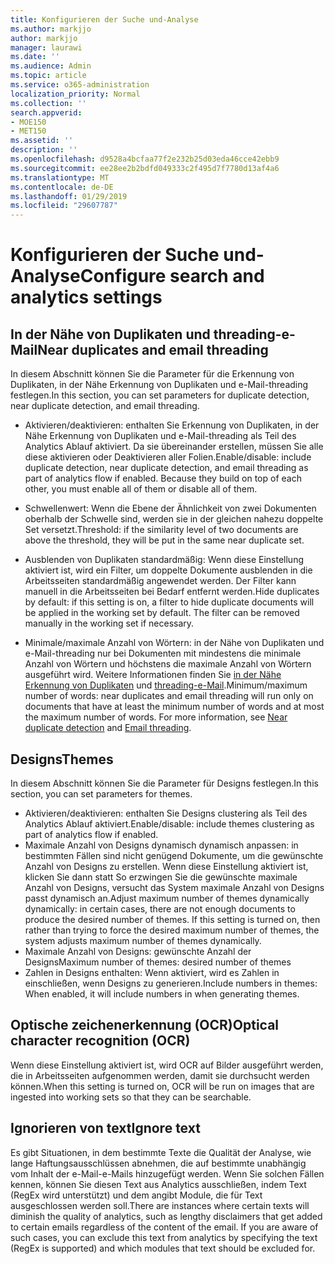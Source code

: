 ```yaml
---
title: Konfigurieren der Suche und-Analyse
ms.author: markjjo
author: markjjo
manager: laurawi
ms.date: ''
ms.audience: Admin
ms.topic: article
ms.service: o365-administration
localization_priority: Normal
ms.collection: ''
search.appverid:
- MOE150
- MET150
ms.assetid: ''
description: ''
ms.openlocfilehash: d9528a4bcfaa77f2e232b25d03eda46cce42ebb9
ms.sourcegitcommit: ee28ee2b2bdfd049333c2f495d7f7780d13af4a6
ms.translationtype: MT
ms.contentlocale: de-DE
ms.lasthandoff: 01/29/2019
ms.locfileid: "29607787"
---
```

# <a name="configure-search-and-analytics-settings"></a><span data-ttu-id="9aab9-102">Konfigurieren der Suche und-Analyse</span><span class="sxs-lookup"><span data-stu-id="9aab9-102">Configure search and analytics settings</span></span>


## <a name="near-duplicates-and-email-threading"></a><span data-ttu-id="9aab9-103">In der Nähe von Duplikaten und threading-e-Mail</span><span class="sxs-lookup"><span data-stu-id="9aab9-103">Near duplicates and email threading</span></span>

<span data-ttu-id="9aab9-104">In diesem Abschnitt können Sie die Parameter für die Erkennung von Duplikaten, in der Nähe Erkennung von Duplikaten und e-Mail-threading festlegen.</span><span class="sxs-lookup"><span data-stu-id="9aab9-104">In this section, you can set parameters for duplicate detection, near duplicate detection, and email threading.</span></span>

- <span data-ttu-id="9aab9-p101">Aktivieren/deaktivieren: enthalten Sie Erkennung von Duplikaten, in der Nähe Erkennung von Duplikaten und e-Mail-threading als Teil des Analytics Ablauf aktiviert. Da sie übereinander erstellen, müssen Sie alle diese aktivieren oder Deaktivieren aller Folien.</span><span class="sxs-lookup"><span data-stu-id="9aab9-p101">Enable/disable: include duplicate detection, near duplicate detection, and email threading as part of analytics flow if enabled. Because they build on top of each other, you must enable all of them or disable all of them.</span></span>

- <span data-ttu-id="9aab9-107">Schwellenwert: Wenn die Ebene der Ähnlichkeit von zwei Dokumenten oberhalb der Schwelle sind, werden sie in der gleichen nahezu doppelte Set versetzt.</span><span class="sxs-lookup"><span data-stu-id="9aab9-107">Threshold: if the similarity level of two documents are above the threshold, they will be put in the same near duplicate set.</span></span>

- <span data-ttu-id="9aab9-p102">Ausblenden von Duplikaten standardmäßig: Wenn diese Einstellung aktiviert ist, wird ein Filter, um doppelte Dokumente ausblenden in die Arbeitsseiten standardmäßig angewendet werden. Der Filter kann manuell in die Arbeitsseiten bei Bedarf entfernt werden.</span><span class="sxs-lookup"><span data-stu-id="9aab9-p102">Hide duplicates by default: if this setting is on, a filter to hide duplicate documents will be applied in the working set by default. The filter can be removed manually in the working set if necessary.</span></span>

- <span data-ttu-id="9aab9-p103">Minimale/maximale Anzahl von Wörtern: in der Nähe von Duplikaten und e-Mail-threading nur bei Dokumenten mit mindestens die minimale Anzahl von Wörtern und höchstens die maximale Anzahl von Wörtern ausgeführt wird. Weitere Informationen finden Sie [in der Nähe Erkennung von Duplikaten](near-duplicates.md) und [threading-e-Mail](email-threading.md).</span><span class="sxs-lookup"><span data-stu-id="9aab9-p103">Minimum/maximum number of words: near duplicates and email threading will run only on documents that have at least the minimum number of words and at most the maximum number of words. For more information, see [Near duplicate detection](near-duplicates.md) and [Email threading](email-threading.md).</span></span>

## <a name="themes"></a><span data-ttu-id="9aab9-112">Designs</span><span class="sxs-lookup"><span data-stu-id="9aab9-112">Themes</span></span>

<span data-ttu-id="9aab9-113">In diesem Abschnitt können Sie die Parameter für Designs festlegen.</span><span class="sxs-lookup"><span data-stu-id="9aab9-113">In this section, you can set parameters for themes.</span></span>

- <span data-ttu-id="9aab9-114">Aktivieren/deaktivieren: enthalten Sie Designs clustering als Teil des Analytics Ablauf aktiviert.</span><span class="sxs-lookup"><span data-stu-id="9aab9-114">Enable/disable: include themes clustering as part of analytics flow if enabled.</span></span>
- <span data-ttu-id="9aab9-p104">Maximale Anzahl von Designs dynamisch dynamisch anpassen: in bestimmten Fällen sind nicht genügend Dokumente, um die gewünschte Anzahl von Designs zu erstellen. Wenn diese Einstellung aktiviert ist, klicken Sie dann statt So erzwingen Sie die gewünschte maximale Anzahl von Designs, versucht das System maximale Anzahl von Designs passt dynamisch an.</span><span class="sxs-lookup"><span data-stu-id="9aab9-p104">Adjust maximum number of themes dynamically dynamically: in certain cases, there are not enough documents to produce the desired number of themes. If this setting is turned on, then rather than trying to force the desired maximum number of themes, the system adjusts maximum number of themes dynamically.</span></span>
- <span data-ttu-id="9aab9-117">Maximale Anzahl von Designs: gewünschte Anzahl der Designs</span><span class="sxs-lookup"><span data-stu-id="9aab9-117">Maximum number of themes: desired number of themes</span></span>
- <span data-ttu-id="9aab9-118">Zahlen in Designs enthalten: Wenn aktiviert, wird es Zahlen in einschließen, wenn Designs zu generieren.</span><span class="sxs-lookup"><span data-stu-id="9aab9-118">Include numbers in themes: When enabled, it will include numbers in when generating themes.</span></span>  

## <a name="optical-character-recognition-ocr"></a><span data-ttu-id="9aab9-119">Optische zeichenerkennung (OCR)</span><span class="sxs-lookup"><span data-stu-id="9aab9-119">Optical character recognition (OCR)</span></span>

<span data-ttu-id="9aab9-120">Wenn diese Einstellung aktiviert ist, wird OCR auf Bilder ausgeführt werden, die in Arbeitsseiten aufgenommen werden, damit sie durchsucht werden können.</span><span class="sxs-lookup"><span data-stu-id="9aab9-120">When this setting is turned on, OCR will be run on images that are ingested into working sets so that they can be searchable.</span></span>

## <a name="ignore-text"></a><span data-ttu-id="9aab9-121">Ignorieren von text</span><span class="sxs-lookup"><span data-stu-id="9aab9-121">Ignore text</span></span>

<span data-ttu-id="9aab9-p105">Es gibt Situationen, in dem bestimmte Texte die Qualität der Analyse, wie lange Haftungsausschlüssen abnehmen, die auf bestimmte unabhängig vom Inhalt der e-Mail-e-Mails hinzugefügt werden. Wenn Sie solchen Fällen kennen, können Sie diesen Text aus Analytics ausschließen, indem Text (RegEx wird unterstützt) und dem angibt Module, die für Text ausgeschlossen werden soll.</span><span class="sxs-lookup"><span data-stu-id="9aab9-p105">There are instances where certain texts will diminish the quality of analytics, such as lengthy disclaimers that get added to certain emails regardless of the content of the email. If you are aware of such cases, you can exclude this text from analytics by specifying the text (RegEx is supported) and which modules that text should be excluded for.</span></span>